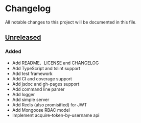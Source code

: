 # Changelog

All notable changes to this project will be documented in this file.

## [Unreleased]

### Added

- Add README、LICENSE and CHANGELOG
- Add TypeScript and tslint support
- Add test framework
- Add CI and coverage support
- Add jsdoc and gh-pages support
- Add command line parser
- Add logger
- Add simple server
- Add Redis (also promisified) for JWT
- Add Mongoose RBAC model
- Implement acquire-token-by-username api

[Unreleased]: https://github.com/sunziping2016/cashier-server/tree/HEAD
